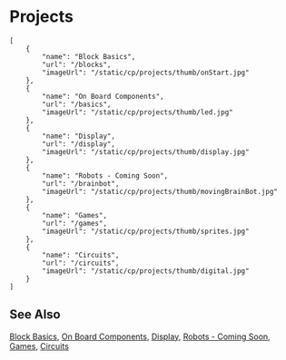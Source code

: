# Projects

```codecard
[
    {
        "name": "Block Basics",
        "url": "/blocks",
        "imageUrl": "/static/cp/projects/thumb/onStart.jpg"
    },
    {
        "name": "On Board Components",
        "url": "/basics",
        "imageUrl": "/static/cp/projects/thumb/led.jpg"
    },
    {
        "name": "Display",
        "url": "/display",
        "imageUrl": "/static/cp/projects/thumb/display.jpg"
    },
    {
        "name": "Robots - Coming Soon",
        "url": "/brainbot",
        "imageUrl": "/static/cp/projects/thumb/movingBrainBot.jpg"
    },
    {
        "name": "Games",
        "url": "/games",
        "imageUrl": "/static/cp/projects/thumb/sprites.jpg"
    },
    {
        "name": "Circuits",
        "url": "/circuits",
        "imageUrl": "/static/cp/projects/thumb/digital.jpg"
    }
]
```

## See Also

[Block Basics](/blocks),
[On Board Components](/basics),
[Display](/display),
[Robots - Coming Soon](/brainbot),
[Games](/games),
[Circuits](/circuits)


